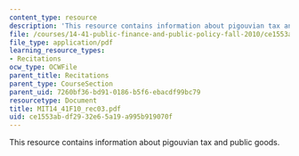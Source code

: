 ```yaml
---
content_type: resource
description: 'This resource contains information about pigouvian tax and public goods. '
file: /courses/14-41-public-finance-and-public-policy-fall-2010/ce1553abdf2932e65a19a995b919070f_MIT14_41F10_rec03.pdf
file_type: application/pdf
learning_resource_types:
- Recitations
ocw_type: OCWFile
parent_title: Recitations
parent_type: CourseSection
parent_uid: 7260bf36-bd91-0186-b5f6-ebacdf99bc79
resourcetype: Document
title: MIT14_41F10_rec03.pdf
uid: ce1553ab-df29-32e6-5a19-a995b919070f
---
```

This resource contains information about pigouvian tax and public goods. 

